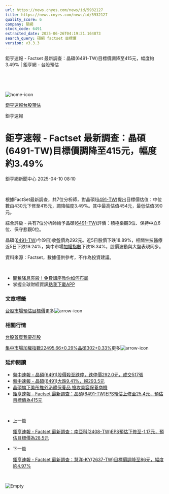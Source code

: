 ```yaml
---
url: https://news.cnyes.com/news/id/5932127
title: https://news.cnyes.com/news/id/5932127
quality_score: 6
company: 碩網
stock_code: 6491
extracted_date: 2025-06-26T04:19:21.164873
search_query: 碩網 factset 目標價
version: v3.3.3
---
```


鉅亨速報 - Factset 最新調查：晶碩(6491-TW)目標價調降至415元，幅度約3.49% | 鉅亨網 - 台股預估

‌

‌

![home-icon](/assets/icons/breadCrumb/symbol-icon-home.svg)

[鉅亨速報](/news/cat/anue_live)[台股預估](/news/cat/tw_forecast)

鉅亨速報

# 鉅亨速報 - Factset 最新調查：晶碩(6491-TW)目標價調降至415元，幅度約3.49%

鉅亨網新聞中心 2025-04-10 08:10

‌

根據FactSet最新調查，共7位分析師，對晶碩([6491-TW](https://www.cnyes.com/twstock/6491))提出目標價估值：中位數由430元下修至415元，調降幅度3.49%。其中最高估值454元，最低估值390元。

綜合評級 - 共有7位分析師給予晶碩([6491-TW](https://www.cnyes.com/twstock/6491))評價：積極樂觀3位、保持中立6位、保守悲觀0位。

晶碩([6491-TW](https://www.cnyes.com/twstock/6491))今(9日)收盤價為292元。近5日股價下跌18.89%，相關生技醫療近5日下跌19.24%，集中市場[加權指數](https://invest.cnyes.com/index/TWS/TSE01)下跌18.34%，股價波動與大盤表現同步。

資料來源：Factset，數據僅供參考，不作為投資建議。

‌

* [關稅降息夾殺！免費講座教你如何布局](https://www.rsc.com.tw/Cnyes_RSC/SeminarBooking2025InvestmentOutlook.aspx?utm_source=anue&utm_medium=usstocks_end)
* 掌握全球財經資訊[點我下載APP](http://www.cnyes.com/app/?utm_source=mweb&utm_medium=HamMenuBanner&utm_campaign=fixed&utm_content=entr)

### 文章標籤

[台股](https://news.cnyes.com/tag/台股 "台股")[市場預估](https://news.cnyes.com/tag/市場預估 "市場預估")[目標價](https://news.cnyes.com/tag/目標價 "目標價")更多![arrow-icon](/assets/icons/arrows/arrow-down.svg)

### 相關行情

[台股首頁](https://www.cnyes.com/twstock)[我要存股](https://supr.link/8OHaU)

[集中市場加權指數22495.66+0.29%](https://invest.cnyes.com/index/TWS/TSE01)[晶碩302+0.33%](https://www.cnyes.com/twstock/6491)更多![arrow-icon](/assets/icons/arrows/arrow-down.svg)

### 延伸閱讀

* [盤中速報 - 晶碩(6491)股價殺至跌停，跌停價292.0元，成交517張](/news/id/5927046)
* [盤中速報 - 晶碩(6491)大跌9.41%，報293.5元](/news/id/5926300)
* [晶碩旗下美彤推外泌體保養品 搶攻美容保養商機](/news/id/5903320)
* [鉅亨速報 - Factset 最新調查：晶碩(6491-TW)EPS預估上修至25.4元，預估目標價為415元](/news/id/5898617)

‌

* 上一篇

  [鉅亨速報 - Factset 最新調查：南亞科(2408-TW)EPS預估下修至-1.17元，預估目標價為28.5元](/news/id/5933804)
* 下一篇

  [鉅亨速報 - Factset 最新調查：慧洋-KY(2637-TW)目標價調降至86元，幅度約4.97%](/news/id/5931656)

‌

![Empty](/assets/icons/skeleton/empty-image.svg)

‌